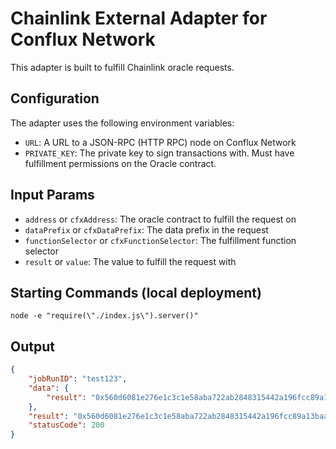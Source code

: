 # Chainlink External Adapter for Conflux Network

This adapter is built to fulfill Chainlink oracle requests.

## Configuration

The adapter uses the following environment variables:

- `URL`: A URL to a JSON-RPC (HTTP RPC) node on Conflux Network
- `PRIVATE_KEY`: The private key to sign transactions with. Must have fulfillment permissions on the Oracle contract.

## Input Params

- `address` or `cfxAddress`: The oracle contract to fulfill the request on
- `dataPrefix` or `cfxDataPrefix`: The data prefix in the request
- `functionSelector` or `cfxFunctionSelector`: The fulfillment function selector
- `result` or `value`: The value to fulfill the request with

## Starting Commands (local deployment)
```
node -e "require(\"./index.js\").server()"
```

## Output

```json
{
    "jobRunID": "test123",
    "data": {
        "result": "0x560d6081e276e1c3c1e58aba722ab2848315442a196fcc89a13baa8bc7e34a78"
    },
    "result": "0x560d6081e276e1c3c1e58aba722ab2848315442a196fcc89a13baa8bc7e34a78",
    "statusCode": 200
}
```
